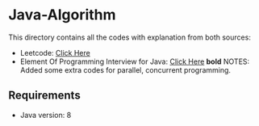 # Java-Algorithm
This directory contains all the codes with explanation from both sources:
- Leetcode: [Click Here](https://leetcode.com)
- Element Of Programming Interview for Java: [Click Here](http://elementsofprogramminginterviews.com/)
**bold** NOTES:
Added some extra codes for parallel, concurrent programming.

## Requirements
- Java version: 8
